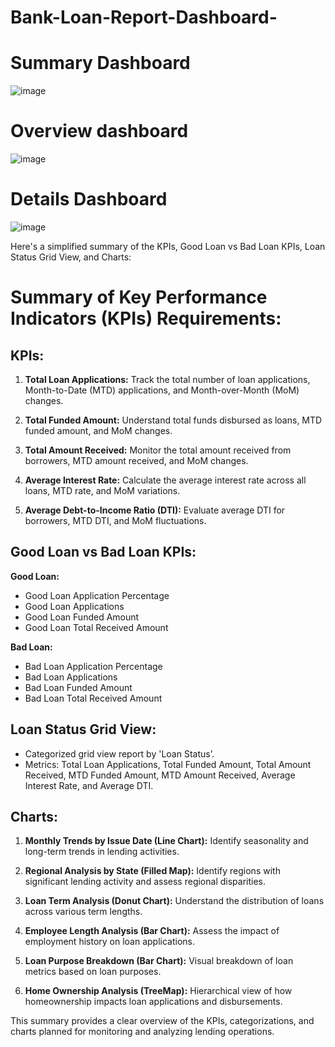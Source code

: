# Bank-Loan-Report-Dashboard-

# Summary Dashboard
![image](https://github.com/Vishal-RR/Bank-Loan-Report-Dashboard-/assets/104256950/bb10e825-905b-4d44-b6c0-12bb11ff7456)

# Overview dashboard
![image](https://github.com/Vishal-RR/Bank-Loan-Report-Dashboard-/assets/104256950/ad37168f-9a99-427b-ae92-788a50cff4e9)

# Details Dashboard 
![image](https://github.com/Vishal-RR/Bank-Loan-Report-Dashboard-/assets/104256950/3478c468-fcf3-4d75-b48f-2017ab9318c3)



Here's a simplified summary of the KPIs, Good Loan vs Bad Loan KPIs, Loan Status Grid View, and Charts:

# Summary of Key Performance Indicators (KPIs) Requirements:

## KPIs:

1. **Total Loan Applications:** Track the total number of loan applications, Month-to-Date (MTD) applications, and Month-over-Month (MoM) changes.
  
2. **Total Funded Amount:** Understand total funds disbursed as loans, MTD funded amount, and MoM changes.
  
3. **Total Amount Received:** Monitor the total amount received from borrowers, MTD amount received, and MoM changes.
  
4. **Average Interest Rate:** Calculate the average interest rate across all loans, MTD rate, and MoM variations.
  
5. **Average Debt-to-Income Ratio (DTI):** Evaluate average DTI for borrowers, MTD DTI, and MoM fluctuations.

## Good Loan vs Bad Loan KPIs:

**Good Loan:**
- Good Loan Application Percentage
- Good Loan Applications
- Good Loan Funded Amount
- Good Loan Total Received Amount

**Bad Loan:**
- Bad Loan Application Percentage
- Bad Loan Applications
- Bad Loan Funded Amount
- Bad Loan Total Received Amount

## Loan Status Grid View:

- Categorized grid view report by 'Loan Status’.
- Metrics: Total Loan Applications, Total Funded Amount, Total Amount Received, MTD Funded Amount, MTD Amount Received, Average Interest Rate, and Average DTI.

## Charts:

1. **Monthly Trends by Issue Date (Line Chart):** Identify seasonality and long-term trends in lending activities.
  
2. **Regional Analysis by State (Filled Map):** Identify regions with significant lending activity and assess regional disparities.
  
3. **Loan Term Analysis (Donut Chart):** Understand the distribution of loans across various term lengths.
  
4. **Employee Length Analysis (Bar Chart):** Assess the impact of employment history on loan applications.
  
5. **Loan Purpose Breakdown (Bar Chart):** Visual breakdown of loan metrics based on loan purposes.
  
6. **Home Ownership Analysis (TreeMap):** Hierarchical view of how homeownership impacts loan applications and disbursements.
  

This summary provides a clear overview of the KPIs, categorizations, and charts planned for monitoring and analyzing lending operations.

